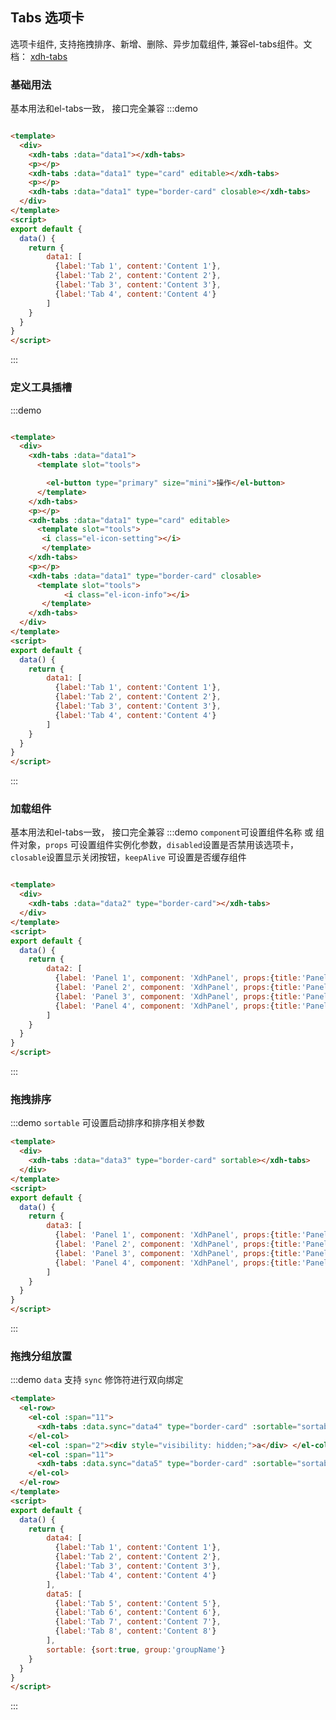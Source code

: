 ## Tabs 选项卡

选项卡组件, 支持拖拽排序、新增、删除、异步加载组件, 兼容el-tabs组件。文档： [xdh-tabs](#/src/widgets%2Fmodule-widgets_xdh-tabs.html)

<script>
export default {
  data() {
    return {
        data1: [
          {label:'Tab 1', content:'Content 1'},
          {label:'Tab 2', content:'Content 2'},
          {label:'Tab 3', content:'Content 3'},
          {label:'Tab 4', content:'Content 4'}
        ],
        data2: [
          {label: 'Panel 1', component: 'XdhPanel', props:{title:'Panel Title 1'}},
          {label: 'Panel 2', component: 'XdhPanel', props:{title:'Panel Title 2'}, keepAlive: true},
          {label: 'Panel 3', component: 'XdhPanel', props:{title:'Panel Title 3'}, disabled: true},
          {label: 'Panel 4', component: 'XdhPanel', props:{title:'Panel Title 4'}, closable: true}
        ],
        data3: [
          {label: 'Panel 1', component: 'XdhPanel', props:{title:'Panel Title 1'}},
          {label: 'Panel 2', component: 'XdhPanel', props:{title:'Panel Title 2'}},
          {label: 'Panel 3', component: 'XdhPanel', props:{title:'Panel Title 3'}},
          {label: 'Panel 4', component: 'XdhPanel', props:{title:'Panel Title 4'}}
        ],
        data4: [
          {label:'Tab 1', content:'Content 1'},
          {label:'Tab 2', content:'Content 2'},
          {label:'Tab 3', content:'Content 3'},
          {label:'Tab 4', content:'Content 4'}
        ],
        data5: [
          {label:'Tab 5', content:'Content 5'},
          {label:'Tab 6', content:'Content 6'},
          {label:'Tab 7', content:'Content 7'},
          {label:'Tab 8', content:'Content 8'}
        ],
        sortable: {sort:true, group:'groupName'}
    }
  }
}
</script>

### 基础用法
基本用法和el-tabs一致， 接口完全兼容
:::demo
```html

<template>
  <div>
    <xdh-tabs :data="data1"></xdh-tabs>
    <p></p>
    <xdh-tabs :data="data1" type="card" editable></xdh-tabs>
    <p></p>
    <xdh-tabs :data="data1" type="border-card" closable></xdh-tabs>
  </div>
</template>
<script>
export default {
  data() {
    return {
        data1: [
          {label:'Tab 1', content:'Content 1'},
          {label:'Tab 2', content:'Content 2'},
          {label:'Tab 3', content:'Content 3'},
          {label:'Tab 4', content:'Content 4'}
        ]
    }
  }
}
</script>
```
:::

### 定义工具插槽
:::demo
```html

<template>
  <div>
    <xdh-tabs :data="data1">
      <template slot="tools">

        <el-button type="primary" size="mini">操作</el-button>
      </template>
    </xdh-tabs>
    <p></p>
    <xdh-tabs :data="data1" type="card" editable>
      <template slot="tools">
       <i class="el-icon-setting"></i>
       </template>
    </xdh-tabs>
    <p></p>
    <xdh-tabs :data="data1" type="border-card" closable>
      <template slot="tools">
            <i class="el-icon-info"></i>
       </template>
    </xdh-tabs>
  </div>
</template>
<script>
export default {
  data() {
    return {
        data1: [
          {label:'Tab 1', content:'Content 1'},
          {label:'Tab 2', content:'Content 2'},
          {label:'Tab 3', content:'Content 3'},
          {label:'Tab 4', content:'Content 4'}
        ]
    }
  }
}
</script>
```
:::

### 加载组件
基本用法和el-tabs一致， 接口完全兼容
:::demo `component`可设置组件名称 或 组件对象，`props` 可设置组件实例化参数，`disabled`设置是否禁用该选项卡，`closable`设置显示关闭按钮，`keepAlive` 可设置是否缓存组件
```html

<template>
  <div>
    <xdh-tabs :data="data2" type="border-card"></xdh-tabs>
  </div>
</template>
<script>
export default {
  data() {
    return {
        data2: [
          {label: 'Panel 1', component: 'XdhPanel', props:{title:'Panel Title 1'}},
          {label: 'Panel 2', component: 'XdhPanel', props:{title:'Panel Title 2'}, keepAlive: true},
          {label: 'Panel 3', component: 'XdhPanel', props:{title:'Panel Title 3'}, disabled: true},
          {label: 'Panel 4', component: 'XdhPanel', props:{title:'Panel Title 4'}, closable: true}
        ]
    }
  }
}
</script>
```
:::


### 拖拽排序
:::demo `sortable` 可设置启动排序和排序相关参数
```html
<template>
  <div>
    <xdh-tabs :data="data3" type="border-card" sortable></xdh-tabs>
  </div>
</template>
<script>
export default {
  data() {
    return {
        data3: [
          {label: 'Panel 1', component: 'XdhPanel', props:{title:'Panel Title 1'}},
          {label: 'Panel 2', component: 'XdhPanel', props:{title:'Panel Title 2'}},
          {label: 'Panel 3', component: 'XdhPanel', props:{title:'Panel Title 3'}},
          {label: 'Panel 4', component: 'XdhPanel', props:{title:'Panel Title 4'}}
        ]
    }
  }
}
</script>
```
:::

### 拖拽分组放置

:::demo `data` 支持 `sync` 修饰符进行双向绑定
```html
<template>
  <el-row>
    <el-col :span="11">
      <xdh-tabs :data.sync="data4" type="border-card" :sortable="sortable"></xdh-tabs>
    </el-col>
    <el-col :span="2"><div style="visibility: hidden;">a</div> </el-col>
    <el-col :span="11">
      <xdh-tabs :data.sync="data5" type="border-card" :sortable="sortable"></xdh-tabs>
    </el-col>
  </el-row>
</template>
<script>
export default {
  data() {
    return {
        data4: [
          {label:'Tab 1', content:'Content 1'},
          {label:'Tab 2', content:'Content 2'},
          {label:'Tab 3', content:'Content 3'},
          {label:'Tab 4', content:'Content 4'}
        ],
        data5: [
          {label:'Tab 5', content:'Content 5'},
          {label:'Tab 6', content:'Content 6'},
          {label:'Tab 7', content:'Content 7'},
          {label:'Tab 8', content:'Content 8'}
        ],
        sortable: {sort:true, group:'groupName'}
    }
  }
}
</script>
```
:::
